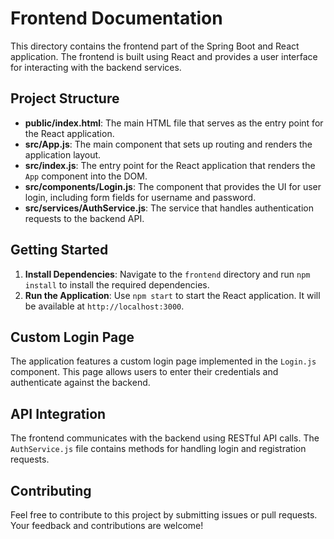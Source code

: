 # Frontend Documentation

This directory contains the frontend part of the Spring Boot and React application. The frontend is built using React and provides a user interface for interacting with the backend services.

## Project Structure

- **public/index.html**: The main HTML file that serves as the entry point for the React application.
- **src/App.js**: The main component that sets up routing and renders the application layout.
- **src/index.js**: The entry point for the React application that renders the `App` component into the DOM.
- **src/components/Login.js**: The component that provides the UI for user login, including form fields for username and password.
- **src/services/AuthService.js**: The service that handles authentication requests to the backend API.

## Getting Started

1. **Install Dependencies**: Navigate to the `frontend` directory and run `npm install` to install the required dependencies.
2. **Run the Application**: Use `npm start` to start the React application. It will be available at `http://localhost:3000`.

## Custom Login Page

The application features a custom login page implemented in the `Login.js` component. This page allows users to enter their credentials and authenticate against the backend.

## API Integration

The frontend communicates with the backend using RESTful API calls. The `AuthService.js` file contains methods for handling login and registration requests.

## Contributing

Feel free to contribute to this project by submitting issues or pull requests. Your feedback and contributions are welcome!